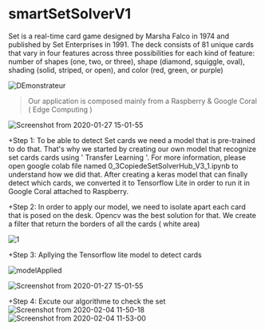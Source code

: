 # smartSetSolverV1


Set is a real-time card game designed by Marsha Falco in 1974 and published by Set Enterprises in 1991. The deck consists of 81 unique cards that vary in four features across three possibilities for each kind of feature: number of shapes (one, two, or three), shape (diamond, squiggle, oval), shading (solid, striped, or open), and color (red, green, or purple)

![DEmonstrateur](https://user-images.githubusercontent.com/40724965/75486834-90b1b100-59ad-11ea-80a9-bfb38634d217.png)

> Our application is composed mainly from a Raspberry & Google Coral ( Edge Computing )

![Screenshot from 2020-01-27 15-01-55](https://user-images.githubusercontent.com/40724965/73926564-22a72c00-48d0-11ea-9e3c-3bb4ba48dd82.png)


+Step 1: To be able to detect Set cards we need a model that is pre-trained to do that. That's why we started by creating our own model that recognize set cards cards using ' Transfer Learning '. For more information, please open google colab file named 0_3CopiedeSetSolverHub_V3_1.ipynb to understand how we did that.
After creating a keras model that can finally detect which cards, we converted it to Tensorflow Lite in order to run it in Google Coral attached to Raspberry.


+Step 2: In order to apply our model, we need to isolate apart each card that is posed on the desk. Opencv was the best solution for that. We create a filter that return the borders of all the cards ( white area)

![1](https://user-images.githubusercontent.com/40724965/73926958-d3adc680-48d0-11ea-84ea-961741b2cbe2.png)

+Step 3: Apllying the Tensorflow lite model to detect cards

![modelApplied](https://user-images.githubusercontent.com/40724965/75487078-0ae23580-59ae-11ea-89d3-fce3ae96cdeb.png)

![Screenshot from 2020-01-27 15-01-55](https://user-images.githubusercontent.com/40724965/73927021-efb16800-48d0-11ea-95aa-22574cd285ed.png)

+Step 4: Excute our algorithme to check the set
![Screenshot from 2020-02-04 11-50-18](https://user-images.githubusercontent.com/40724965/73927107-0fe12700-48d1-11ea-9d35-a2ea39f89f5b.png)
![Screenshot from 2020-02-04 11-53-00](https://user-images.githubusercontent.com/40724965/73927110-11125400-48d1-11ea-8626-662f65a25d42.png)


